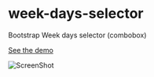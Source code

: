 week-days-selector
===============================

Bootstrap Week days selector (combobox)

[See the demo](http://artemdude.github.io/week-days-selector/index.html)

![ScreenShot](https://raw.github.com/artemdude/week-days-selector/master/screenshots/week-days-selector.png)
